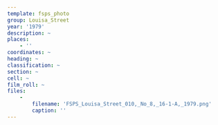 ```yaml
---
template: fsps_photo
group: Louisa_Street
year: '1979'
description: ~
places:
    - ''
coordinates: ~
heading: ~
classification: ~
section: ~
cell: ~
film_roll: ~
files:
    -
        filename: 'FSPS_Louisa_Street_010,_No_8,_16-1-A,_1979.png'
        caption: ''
---
```


